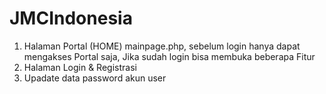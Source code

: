 # JMCIndonesia

1. Halaman Portal (HOME) mainpage.php, sebelum login hanya dapat mengakses Portal saja, Jika sudah login bisa membuka beberapa Fitur
2. Halaman Login & Registrasi
3. Upadate data password akun user
